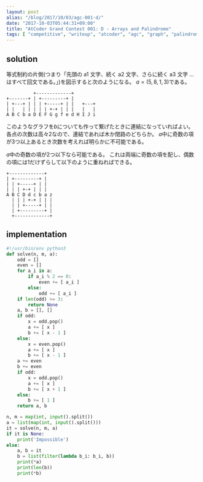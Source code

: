 ```yaml
---
layout: post
alias: "/blog/2017/10/03/agc-001-d/"
date: "2017-10-03T05:44:31+09:00"
title: "AtCoder Grand Contest 001: D - Arrays and Palindrome"
tags: [ "competitive", "writeup", "atcoder", "agc", "graph", "palindrome" ]
---
```


## solution

等式制約の片側(つまり「先頭の a1 文字、続く a2 文字、さらに続く a3 文字 ... はすべて回文である。」)を図示すると次のようになる。
$a = ( 5, 8, 1, 3 )$である。

```
          +-------------+
+-------+ | +---------+ |
| +---+ | | | +-----+ | |   +---+
| |   | | | | | +-+ | | |   |   |
A B C b a D E F G g f e d H I J i
```

このようなグラフを$b$についても作って繋げたときに連結になっていればよい。
各点の次数は高々$2$なので、連結であれば木か閉路のどちらか。
$a$中に奇数の項が$3$つ以上あるとき次数を考えれば明らかに不可能である。

$a$中の奇数の項が$2$つ以下なら可能である。
これは両端に奇数の項を配し、偶数の項には$1$だけずらして以下のように重ねればできる。

```
+-------------+
| +---------+ |
| | +-----+ | |
| | | +-+ | | |
A B C D d c b a z
  | | | +-+ | | |
  | | +-----+ | |
  | +---------+ |
  +-------------+
```

## implementation

``` python
#!/usr/bin/env python3
def solve(n, m, a):
    odd = []
    even = []
    for a_i in a:
        if a_i % 2 == 0:
            even += [ a_i ]
        else:
            odd += [ a_i ]
    if len(odd) >= 3:
        return None
    a, b = [], []
    if odd:
        x = odd.pop()
        a += [ x ]
        b += [ x - 1 ]
    else:
        x = even.pop()
        a += [ x ]
        b += [ x - 1 ]
    a += even
    b += even
    if odd:
        x = odd.pop()
        a += [ x ]
        b += [ x + 1 ]
    else:
        b += [ 1 ]
    return a, b

n, m = map(int, input().split())
a = list(map(int, input().split()))
it = solve(n, m, a)
if it is None:
    print('Impossible')
else:
    a, b = it
    b = list(filter(lambda b_i: b_i, b))
    print(*a)
    print(len(b))
    print(*b)
```

